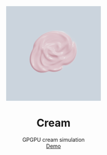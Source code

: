 <div align="center">
  <img src="src/assets/images/sample.png" width="50%">
  <h1>Cream</h1>
  <p>
    GPGPU cream simulation<br>
    <a href="https://ntmksmt.github.io/cream/">Demo</a>
  </p>
</div>
